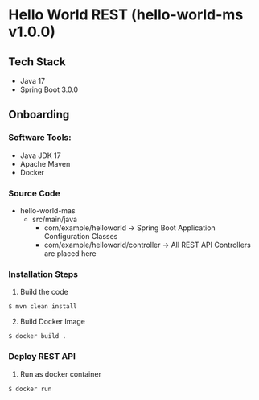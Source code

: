 # Hello World REST (hello-world-ms v1.0.0)

## Tech Stack
- Java 17
- Spring Boot 3.0.0

## Onboarding

### Software Tools:

- Java JDK 17
- Apache Maven
- Docker

### Source Code

- hello-world-mas
  - src/main/java
    - com/example/helloworld -> Spring Boot Application Configuration Classes
    - com/example/helloworld/controller -> All REST API Controllers are placed here


### Installation Steps

1. Build the code

```
$ mvn clean install
```

2. Build Docker Image

```
$ docker build .
```

### Deploy REST API

1. Run as docker container

```
$ docker run 
```
